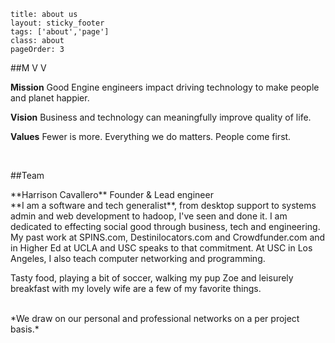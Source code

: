 ```
title: about us
layout: sticky_footer
tags: ['about','page']
class: about
pageOrder: 3
```
##M V V

**Mission** 
Good Engine engineers impact driving technology to make people and planet happier. 

**Vision**
Business and technology can meaningfully improve quality of life. 

**Values**
Fewer is more. Everything we do matters. People come first.

<br>


##Team

<section class="team-member">
  <div class="member-header">
  <span class="member-name"> **Harrison Cavallero**</span>
  Founder & Lead engineer
  </div>

  <div class="member-description">
  **I am a software and tech generalist**, from desktop support to systems admin and web development to hadoop, I've seen and done it. I am dedicated to effecting social good through business, tech and engineering. My past work at SPINS.com, Destinilocators.com and Crowdfunder.com and in Higher Ed at UCLA and USC speaks to that commitment. At USC in Los Angeles, I also teach computer networking and programming.

  Tasty food, playing a bit of soccer, walking my pup Zoe and leisurely breakfast with my lovely wife are a few of my favorite things.
  </div>
  </section>
<br>
*We draw on our personal and professional networks on a per project basis.*


